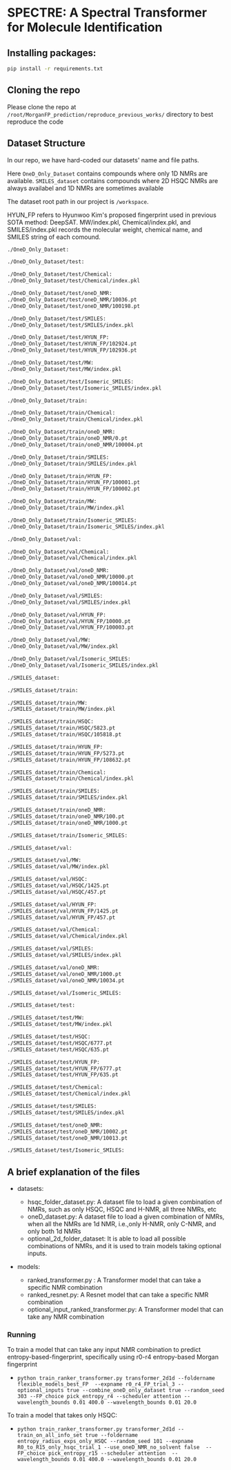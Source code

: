 # SPECTRE: A Spectral Transformer for Molecule Identification

## Installing packages:
```bash
pip install -r requirements.txt
```

## Cloning the repo
Please clone the repo at `/root/MorganFP_prediction/reproduce_previous_works/` directory to best reproduce the code


## Dataset Structure
In our repo, we have hard-coded our datasets' name and file paths.

Here `OneD_Only_Dataset` contains compounds where only 1D NMRs are available. `SMILES_dataset` contains compounds where 2D HSQC NMRs are always availabel and 1D NMRs are sometimes available 

The dataset root path in our project is `/workspace`.

HYUN_FP refers to Hyunwoo Kim's proposed fingerprint used in previous SOTA method: DeepSAT. MW/index.pkl, Chemical/index.pkl, and SMILES/index.pkl records the molecular weight, chemical name, and SMILES string of each comound.


```bash
./OneD_Only_Dataset:

./OneD_Only_Dataset/test:

./OneD_Only_Dataset/test/Chemical:
./OneD_Only_Dataset/test/Chemical/index.pkl

./OneD_Only_Dataset/test/oneD_NMR:
./OneD_Only_Dataset/test/oneD_NMR/10036.pt
./OneD_Only_Dataset/test/oneD_NMR/100198.pt

./OneD_Only_Dataset/test/SMILES:
./OneD_Only_Dataset/test/SMILES/index.pkl

./OneD_Only_Dataset/test/HYUN_FP:
./OneD_Only_Dataset/test/HYUN_FP/102924.pt
./OneD_Only_Dataset/test/HYUN_FP/102936.pt

./OneD_Only_Dataset/test/MW:
./OneD_Only_Dataset/test/MW/index.pkl

./OneD_Only_Dataset/test/Isomeric_SMILES:
./OneD_Only_Dataset/test/Isomeric_SMILES/index.pkl

./OneD_Only_Dataset/train:

./OneD_Only_Dataset/train/Chemical:
./OneD_Only_Dataset/train/Chemical/index.pkl

./OneD_Only_Dataset/train/oneD_NMR:
./OneD_Only_Dataset/train/oneD_NMR/0.pt
./OneD_Only_Dataset/train/oneD_NMR/100004.pt

./OneD_Only_Dataset/train/SMILES:
./OneD_Only_Dataset/train/SMILES/index.pkl

./OneD_Only_Dataset/train/HYUN_FP:
./OneD_Only_Dataset/train/HYUN_FP/100001.pt
./OneD_Only_Dataset/train/HYUN_FP/100002.pt

./OneD_Only_Dataset/train/MW:
./OneD_Only_Dataset/train/MW/index.pkl

./OneD_Only_Dataset/train/Isomeric_SMILES:
./OneD_Only_Dataset/train/Isomeric_SMILES/index.pkl

./OneD_Only_Dataset/val:

./OneD_Only_Dataset/val/Chemical:
./OneD_Only_Dataset/val/Chemical/index.pkl

./OneD_Only_Dataset/val/oneD_NMR:
./OneD_Only_Dataset/val/oneD_NMR/10000.pt
./OneD_Only_Dataset/val/oneD_NMR/100014.pt

./OneD_Only_Dataset/val/SMILES:
./OneD_Only_Dataset/val/SMILES/index.pkl

./OneD_Only_Dataset/val/HYUN_FP:
./OneD_Only_Dataset/val/HYUN_FP/10000.pt
./OneD_Only_Dataset/val/HYUN_FP/100003.pt

./OneD_Only_Dataset/val/MW:
./OneD_Only_Dataset/val/MW/index.pkl

./OneD_Only_Dataset/val/Isomeric_SMILES:
./OneD_Only_Dataset/val/Isomeric_SMILES/index.pkl

./SMILES_dataset:

./SMILES_dataset/train:

./SMILES_dataset/train/MW:
./SMILES_dataset/train/MW/index.pkl

./SMILES_dataset/train/HSQC:
./SMILES_dataset/train/HSQC/5823.pt
./SMILES_dataset/train/HSQC/105818.pt

./SMILES_dataset/train/HYUN_FP:
./SMILES_dataset/train/HYUN_FP/5273.pt
./SMILES_dataset/train/HYUN_FP/108632.pt

./SMILES_dataset/train/Chemical:
./SMILES_dataset/train/Chemical/index.pkl

./SMILES_dataset/train/SMILES:
./SMILES_dataset/train/SMILES/index.pkl

./SMILES_dataset/train/oneD_NMR:
./SMILES_dataset/train/oneD_NMR/100.pt
./SMILES_dataset/train/oneD_NMR/1000.pt

./SMILES_dataset/train/Isomeric_SMILES:

./SMILES_dataset/val:

./SMILES_dataset/val/MW:
./SMILES_dataset/val/MW/index.pkl

./SMILES_dataset/val/HSQC:
./SMILES_dataset/val/HSQC/1425.pt
./SMILES_dataset/val/HSQC/457.pt

./SMILES_dataset/val/HYUN_FP:
./SMILES_dataset/val/HYUN_FP/1425.pt
./SMILES_dataset/val/HYUN_FP/457.pt

./SMILES_dataset/val/Chemical:
./SMILES_dataset/val/Chemical/index.pkl

./SMILES_dataset/val/SMILES:
./SMILES_dataset/val/SMILES/index.pkl

./SMILES_dataset/val/oneD_NMR:
./SMILES_dataset/val/oneD_NMR/1000.pt
./SMILES_dataset/val/oneD_NMR/10034.pt

./SMILES_dataset/val/Isomeric_SMILES:

./SMILES_dataset/test:

./SMILES_dataset/test/MW:
./SMILES_dataset/test/MW/index.pkl

./SMILES_dataset/test/HSQC:
./SMILES_dataset/test/HSQC/6777.pt
./SMILES_dataset/test/HSQC/635.pt

./SMILES_dataset/test/HYUN_FP:
./SMILES_dataset/test/HYUN_FP/6777.pt
./SMILES_dataset/test/HYUN_FP/635.pt

./SMILES_dataset/test/Chemical:
./SMILES_dataset/test/Chemical/index.pkl

./SMILES_dataset/test/SMILES:
./SMILES_dataset/test/SMILES/index.pkl

./SMILES_dataset/test/oneD_NMR:
./SMILES_dataset/test/oneD_NMR/10002.pt
./SMILES_dataset/test/oneD_NMR/10013.pt

./SMILES_dataset/test/Isomeric_SMILES:
```
## A brief explanation of the files 

- datasets:

  - hsqc_folder_dataset.py: A dataset file to load a given combination of NMRs, such as only HSQC, HSQC and H-NMR, all three NMRs, etc
  - oneD_dataset.py: A dataset file to load a given combination of NMRs, when all the NMRs are 1d NMR, i.e.,only H-NMR, only C-NMR, and only both 1d NMRs
  - optional_2d_folder_dataset: It is able to load all possible combinations of NMRs, and it is used to train models taking optional inputs. 

- models:

  - ranked_transformer.py : A Transformer model that can take a specific NMR combination
  - ranked_resnet.py: A Resnet model that can take a specific NMR combination
  - optional_input_ranked_transformer.py: A Transformer model that can take any NMR combination


### Running

To train a model that can take any input NMR combination to predict entropy-based-fingerprint, specifically using r0-r4 entropy-based Morgan fingerprint
- ` python train_ranker_transformer.py transformer_2d1d --foldername flexible_models_best_FP  --expname r0_r4_FP_trial_3 --optional_inputs true --combine_oneD_only_dataset true --random_seed 303 --FP_choice pick_entropy_r4 --scheduler attention --wavelength_bounds 0.01 400.0 --wavelength_bounds 0.01 20.0 ` 

To train a model that takes only HSQC:
- `python train_ranker_transformer.py transformer_2d1d --train_on_all_info_set true --foldername entropy_radius_exps_only_HSQC --random_seed 101 --expname R0_to_R15_only_hsqc_trial_1 --use_oneD_NMR_no_solvent false  --FP_choice pick_entropy_r15 --scheduler attention  --wavelength_bounds 0.01 400.0 --wavelength_bounds 0.01 20.0 `
